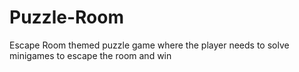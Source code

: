 # Puzzle-Room
 Escape Room themed puzzle game where the player needs to solve minigames to escape the room and win
